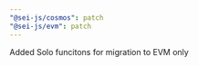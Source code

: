 ```yaml
---
"@sei-js/cosmos": patch
"@sei-js/evm": patch
---
```


Added Solo funcitons for migration to EVM only

